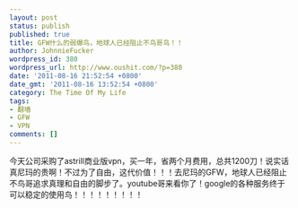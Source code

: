 ```yaml
---
layout: post
status: publish
published: true
title: GFW什么的弱爆鸟，地球人已经阻止不鸟哥鸟！！
author: JohnnieFucker
wordpress_id: 380
wordpress_url: http://www.oushit.com/?p=380
date: '2011-08-16 21:52:54 +0800'
date_gmt: '2011-08-16 13:52:54 +0800'
category: The Time Of My Life
tags:
- 翻墙
- GFW
- VPN
comments: []
---
```

<p><img src="http://www.vpnchoice.com/blog/wp-content/uploads/2011/06/astrill.jpg" alt="" /><br />
今天公司采购了astrill商业版vpn，买一年，省两个月费用，总共1200刀！说实话真尼玛的贵啊！不过为了自由，这代价值！！！去尼玛的GFW，地球人已经阻止不鸟哥追求真理和自由的脚步了。youtube哥来看你了！google的各种服务终于可以稳定的使用鸟！！！！！！！！！</p>
